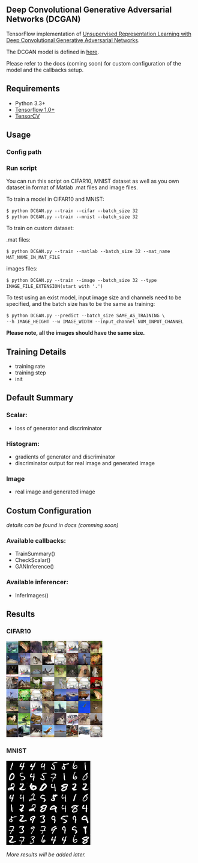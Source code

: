 ## Deep Convolutional Generative Adversarial Networks (DCGAN)


TensorFlow implementation of [Unsupervised Representation Learning with Deep Convolutional Generative Adversarial Networks](https://arxiv.org/abs/1511.06434). 

The DCGAN model is defined in [here](https://github.com/conan7882/DeepVision-tensorflow/tree/master/algorithms/GAN).

Please refer to the docs (coming soon) for custom configuration of the model and the callbacks setup.



## Requirements
- Python 3.3+
- [Tensorflow 1.0+](https://www.tensorflow.org/)
- [TensorCV](https://github.com/conan7882/DeepVision-tensorflow)


## Usage
### Config path

### Run script

You can run this script on CIFAR10, MNIST dataset as well as you own dataset in format of Matlab .mat files and image files.

To train a model in CIFAR10 and MNIST:

	$ python DCGAN.py --train --cifar --batch_size 32
	$ python DCGAN.py --train --mnist --batch_size 32


To train on custom dataset:

.mat files:

	$ python DCGAN.py --train --matlab --batch_size 32 --mat_name MAT_NAME_IN_MAT_FILE

images files:

	$ python DCGAN.py --train --image --batch_size 32 --type IMAGE_FILE_EXTENSION(start with '.')
	 
To test using an exist model, input image size and channels need to be specified, and the batch size has to be the same as training:

	$ python DCGAN.py --predict --batch_size SAME_AS_TRAINING \
	--h IMAGE_HEIGHT --w IMAGE_WIDTH --input_channel NUM_INPUT_CHANNEL
	
**Please note, all the images should have the same size.**

## Training Details
- training rate
- training step
- init

## Default Summary
### Scalar:
- loss of generator and discriminator

### Histogram:
- gradients of generator and discriminator
- discriminator output for real image and generated image

### Image
- real image and generated image

## Costum Configuration
*details can be found in docs (comming soon)*
### Available callbacks:

- TrainSummary()
- CheckScalar()
- GANInference()
 
### Available inferencer:
- InferImages()

## Results

### CIFAR10
![cifar_result1](fig/cifar_result.png)

### MNIST

![MNIST_result1](fig/mnist_result.png)

*More results will be added later.*





